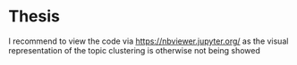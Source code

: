 # Thesis
I recommend to view the code via https://nbviewer.jupyter.org/ as the visual representation of the topic clustering is otherwise not being showed 
